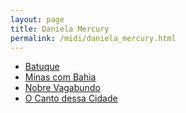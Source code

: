 ```yaml
---
layout: page
title: Daniela Mercury
permalink: /midi/daniela_mercury.html
---
```


* [Batuque](https://124700.selcdn.ru/srv.victor3d.com.br/midi/batuque.mid)
* [Minas com Bahia](https://124700.selcdn.ru/srv.victor3d.com.br/midi/minas_com_bahia.mid)
* [Nobre Vagabundo](https://124700.selcdn.ru/srv.victor3d.com.br/midi/Nobre_Vagabundo.mid)
* [O Canto dessa Cidade](https://124700.selcdn.ru/srv.victor3d.com.br/midi/O_Canto_Dessa_Cidade.mid)